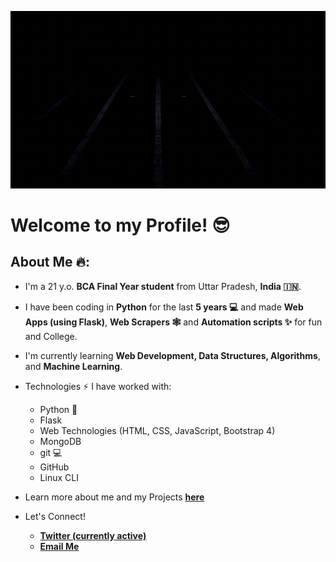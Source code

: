 ![Cover Image](images/cover.gif)

# Welcome to my Profile! 😎

## About Me 🔥:

- I'm a 21 y.o. **BCA Final Year student** from Uttar Pradesh, **India 🇮🇳**.

- I have been coding in **Python** for the last **5 years 💻** and made **Web Apps (using Flask)**, **Web Scrapers 🕸️** and **Automation scripts ✨** for fun and College.

- I'm currently learning **Web Development, Data Structures, Algorithms**, and **Machine Learning**.

- Technologies ⚡ I have worked with:

  - Python 🐍
  - Flask
  - Web Technologies (HTML, CSS, JavaScript, Bootstrap 4)
  - MongoDB
  - git 💻
  - GitHub
  - Linux CLI

- Learn more about me and my Projects **[here]('https://gagangulyani.me')**

- Let's Connect!
  - **<a href='https://twitter.com/gagangulyani'>Twitter (currently active)</a>**
  - **<a href='mailto:gagangulyanig@gmail.com'>Email Me</a>**

